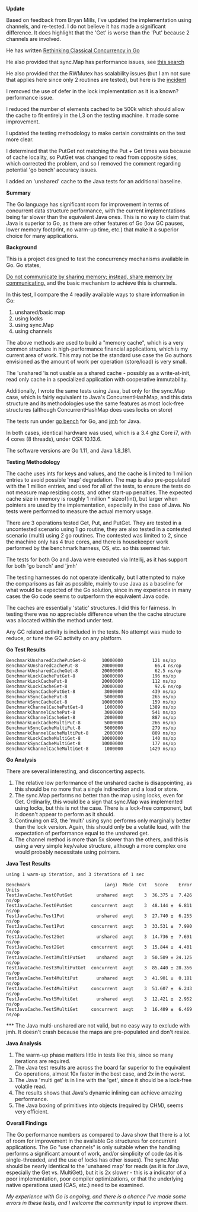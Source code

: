 **Update**

Based on feedback from Bryan Mills, I've updated the implementation using channels, and re-tested. I do not believe it has
made a significant difference. It does highlight that the 'Get' is worse than the 'Put' because 2 channels are involved.

He has written [Rethinking Classical Concurrency in Go](https://golang.org/wiki/Go-Community-Slides#rethinking-classical-concurrency-patterns)

He also provided that sync.Map has performance issues, see
[this search](https://github.com/golang/go/issues?utf8=✓&q=is%3Aissue+is%3Aopen+%22sync%3A%22+Map+in%3Atitle+label%3APerformance)

He also provided that the RWMutex has scalability issues (but I am not sure that applies here since only 2 routines are tested),
but here is the [incident](https://golang.org/issue/17973)

I removed the use of defer in the lock implementation as it is a known? performance issue.

I reduced the number of elements cached to be 500k which should allow the cache to fit entirely in the L3 on the testing machine.
It made some improvement.

I updated the testing methodology to make certain constraints on the test more clear.

I determined that the PutGet not matching the Put + Get times was because of cache locality, so PutGet was changed to read from
opposite sides, which corrected the problem, and so I removed the comment regarding potential 'go bench' accuracy issues.

I added an 'unshared' cache to the Java tests for an additional baseline. 

**Summary**

The Go language has significant room for improvement in terms of concurrent data structure performance, with the current implementations being far
slower than the equivalent Java ones. This is no way to claim that Java is superior to Go, as there are other features of Go
(low GC pauses, lower memory footprint, no warm-up time, etc.) that make it a superior choice for many applications.

**Background**

This is a project designed to test the concurrency mechanisms available in Go. Go states,

[Do not communicate by sharing memory; instead, share memory by communicating.](https://blog.golang.org/share-memory-by-communicating)
and the basic mechanism to achieve this is channels.

In this test, I compare the 4 readily available ways to share information in Go:
 1. unshared/basic map 
 2. using locks 
 3. using sync.Map
 4. using channels
 
The above methods are used to build a "memory cache", which is a very common structure in high-performance financial applications, which is my current
area of work. This may not be the standard use case the Go authors envisioned as the amount of work per operation (store/load) is very small.

The 'unshared 'is not usable as a shared cache - possibly as a write-at-init, read only cache in a specialized application with cooperative immutability. 

Additionally, I wrote the same tests using Java, but only for the sync.Map case, which is fairly equivalent to Java's ConcurrentHashMap, and this
data structure and its methodologies use the same features as most lock-free structures (although ConcurrentHashMap does uses locks on store)

The tests run under [go bench]([https://golang.org/pkg/testing/) for Go, and [jmh](http://openjdk.java.net/projects/code-tools/jmh/) for Java.

In both cases, identical hardware was used, which is a 3.4 ghz Core i7, with 4 cores (8 threads), under OSX 10.13.6.

The software versions are Go 1.11, and Java 1.8_181.

**Testing Methodology**

The cache uses ints for keys and values, and the cache is limited to 1 million entries to avoid possible 'map' degradation.
The map is also pre-populated with the 1 million entries, and used for all of the tests, to ensure the tests do not measure map resizing costs, and
other start-up penalties. The expected cache size in memory is roughly 1 million * sizeof(int), but larger when pointers are used by the implementation,
especially in the case of Java. No tests were performed to measure the actual memory usage.

There are 3 operations tested Get, Put, and PutGet. They are tested in a uncontested scenario using 1 go routine, they are also tested
in a contested scenario (multi) using 2 go routines. The contested was limited to 2, since the machine only has 4 true cores, and there is 
housekeeper work performed by the benchmark harness, OS, etc. so this seemed fair.

The tests for both Go and Java were executed via Intellij, as it has support for both 'go bench' and 'jmh'

The testing harnesses do not operate identically, but I attempted to make the comparisons as fair as possible, mainly to use Java as a baseline
for what would be expected of the Go solution, since in my experience in many cases the Go code seems to outperform the equivalent Java code.

The caches are essentially 'static' structures. I did this for fairness. In testing there was no appreciable difference when the the cache structure
was allocated within the method under test. 

Any GC related activity is included in the tests. No attempt was made to reduce, or tune the GC activity on any platform.

**Go Test Results**

```
BenchmarkUnsharedCachePutGet-8    	10000000	       121 ns/op
BenchmarkUnsharedCachePut-8       	20000000	        66.4 ns/op
BenchmarkUnsharedCacheGet-8       	20000000	        62.5 ns/op
BenchmarkLockCachePutGet-8        	10000000	       196 ns/op
BenchmarkLockCachePut-8           	20000000	       112 ns/op
BenchmarkLockCacheGet-8           	20000000	        92.6 ns/op
BenchmarkSyncCachePutGet-8        	 3000000	       439 ns/op
BenchmarkSyncCachePut-8           	 5000000	       265 ns/op
BenchmarkSyncCacheGet-8           	10000000	       159 ns/op
BenchmarkChannelCachePutGet-8     	 1000000	      1389 ns/op
BenchmarkChannelCachePut-8        	 3000000	       541 ns/op
BenchmarkChannelCacheGet-8        	 2000000	       887 ns/op
BenchmarkLockCacheMultiPut-8      	 5000000	       266 ns/op
BenchmarkSyncCacheMultiPut-8      	 5000000	       279 ns/op
BenchmarkChannelCacheMultiPut-8   	 2000000	       809 ns/op
BenchmarkLockCacheMultiGet-8      	10000000	       140 ns/op
BenchmarkSyncCacheMultiGet-8      	10000000	       177 ns/op
BenchmarkChannelCacheMultiGet-8   	 1000000	      1429 ns/op
```

**Go Analysis**

There are several interesting, and disconcerting aspects.

1. The relative low performance of the unshared cache is disappointing, 
as this should be no more that a single indirection and a load or store. 
2. The sync.Map performs no better than the map using locks, even for Get. Ordinarliy, this would be a sign that sync.Map was implemented using
locks, but this is not the case. There is a lock-free component, but it doesn't appear to perform as it should.
3. Continuing on #3, the 'multi' using sync performs only marginally better than the lock version. Again, this should only be a volatile load, with the
expectation of performance equal to the unshared get.
4. The channel method is more than 5x slower than the others, and this is using a very simple key/value structure, although a more complex one would
probably necessitate using pointers.

**Java Test Results**

```
using 1 warm-up iteration, and 3 iterations of 1 sec

Benchmark                            (arg)  Mode  Cnt   Score    Error  Units
TestJavaCache.Test0PutGet         unshared  avgt    3  36.375 ±  7.426  ns/op
TestJavaCache.Test0PutGet       concurrent  avgt    3  48.144 ±  6.811  ns/op
TestJavaCache.Test1Put            unshared  avgt    3  27.740 ±  6.255  ns/op
TestJavaCache.Test1Put          concurrent  avgt    3  33.531 ±  7.990  ns/op
TestJavaCache.Test2Get            unshared  avgt    3  14.736 ±  7.691  ns/op
TestJavaCache.Test2Get          concurrent  avgt    3  15.844 ±  4.401  ns/op
TestJavaCache.Test3MultiPutGet    unshared  avgt    3  50.509 ± 24.125  ns/op
TestJavaCache.Test3MultiPutGet  concurrent  avgt    3  85.440 ± 28.356  ns/op
TestJavaCache.Test4MultiPut       unshared  avgt    3  41.901 ±  0.181  ns/op
TestJavaCache.Test4MultiPut     concurrent  avgt    3  51.607 ±  6.243  ns/op
TestJavaCache.Test5MultiGet       unshared  avgt    3  12.421 ±  2.952  ns/op
TestJavaCache.Test5MultiGet     concurrent  avgt    3  16.409 ±  6.469  ns/op

```
*** The Java multi-unshared are not valid, but no easy way to exclude with jmh. It doesn't crash because the maps are
pre-populated and don't resize.

**Java Analysis**

1. The warm-up phase matters little in tests like this, since so many iterations are required.
1. The Java test results are across the board far superior to the equivalent Go operations, almost 10x faster in the best case, and 2x in the worst.
2. The Java 'multi get' is in line with the 'get', since it should be a lock-free volatile read.
3. The results shows that Java's dynamic inlining can achieve amazing performance.
4. The Java boxing of primitives into objects (required by CHM), seems very efficient. 

**Overall Findings**

The Go performance numbers as compared to Java show that there is a lot of room for improvement in the available Go
structures for concurrent applications. The Go "use channels" is only suitable when the handling performs a significant amount of work, and/or
simplicity of code (as it is single-threaded, and the use of locks has other issues). The sync.Map should be nearly identical to the 'unshared map'
for reads (as it is for Java, especially the Get vs. MultiGet), but it is 2x slower - this is a indicator of a poor implementation, poor compiler optimizations,
or that the underlying native operations used (CAS, etc.) need to be examined. 

_My experience with Go is ongoing, and there is a chance I've made some errors in these tests, and I welcome the community input to improve them._